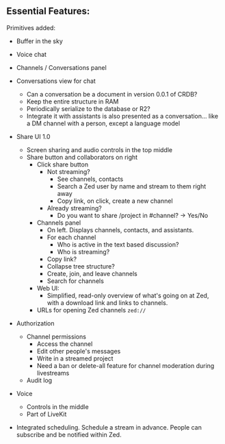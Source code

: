 ## Essential Features:

Primitives added:
- Buffer in the sky
- Voice chat
- Channels / Conversations panel

- Conversations view for chat
    - Can a conversation be a document in version 0.0.1 of CRDB?
    - Keep the entire structure in RAM
    - Periodically serialize to the database or R2?
    - Integrate it with assistants is also presented as a conversation... like a DM channel with a person, except a language model
- Share UI 1.0
    - Screen sharing and audio controls in the top middle
    - Share button and collaborators on right
        - Click share button
            - Not streaming?
                - See channels, contacts
                - Search a Zed user by name and stream to them right away
                - Copy link, on click, create a new channel
            - Already streaming?
                - Do you want to share /project in #channel? -> Yes/No
        - Channels panel
            - On left. Displays channels, contacts, and assistants.
            - For each channel
                - Who is active in the text based discussion?
                - Who is streaming?
            - Copy link?
            - Collapse tree structure?
            - Create, join, and leave channels
            - Search for channels
        - Web UI:
            - Simplified, read-only overview of what's going on at Zed, with a
            download link and links to channels.
        - URLs for opening Zed channels `zed://`
- Authorization
    - Channel permissions
        - Access the channel
        - Edit other people's messages
        - Write in a streamed project
        - Need a ban or delete-all feature for channel moderation during livestreams
    - Audit log
- Voice
    - Controls in the middle
    - Part of LiveKit
- Integrated scheduling. Schedule a stream in advance. People can subscribe and be notified within Zed.
